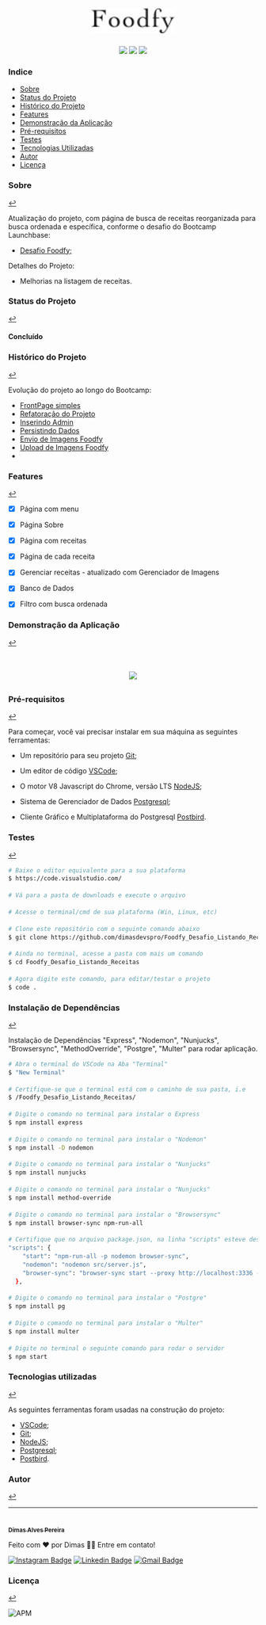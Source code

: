 <h1 align="center"><img src="assets/logo.png" height="50" weigth="50"></h1>

<p align="center"><img src="https://img.shields.io/badge/<HTML>-<green>"> <img src="https://img.shields.io/badge/<CSS>-<green>"> <img src="https://img.shields.io/badge/<Javascript>-<green>"> 

### Indice
<!--ts-->
* [Sobre](#sobre)
* [Status do Projeto](#status-do-projeto)
* [Histórico do Projeto](#historico-do-projeto)
* [Features](#features)
* [Demonstração da Aplicação](#demonstração-da-aplicação)
* [Pré-requisitos](#pré-requisitos)
* [Testes](#testes)
* [Tecnologias Utilizadas](#tecnologias-utilizadas)
* [Autor](#autor)
* [Licença](#licença)

<!--te-->

### Sobre 
[↩](#indice)

<p>Atualização do projeto, com página de busca de receitas reorganizada para busca ordenada e específica, conforme o desafio do Bootcamp Launchbase:</p>
<ul >
 <li><a href="https://github.com/rocketseat-education/bootcamp-launchbase-desafios-08/blob/master/desafios/08-apresentacao-organizacao-receitas-foodfy.md" target="_blank">Desafio Foodfy;</a></li>
</ul>
<p>Detalhes do Projeto:</p>
<ul>
 <li>Melhorias na listagem de receitas.</li>
</ul>

### Status do Projeto 
[↩](#indice)

<h4> 	
Concluído
</h4>

### Histórico do Projeto 
[↩](#indice)

<p>Evolução do projeto ao longo do Bootcamp:</p>
<ul>
<li><a href="https://github.com/dimasdevspro/Site_Foodfy">FrontPage simples</a></li>
<li><a href="https://github.com/dimasdevspro/Project_Foodfy_Refatorado">Refatoração do Projeto</a></li>
<li><a href="https://github.com/dimasdevspro/Desafio_Foodfy_Admin">Inserindo Admin</a></li>
<li><a href="https://github.com/dimasdevspro/Desafio_Foodfy_Persistindo_Dados">Persistindo Dados</a></li>
<li><a href="https://github.com/dimasdevspro/Desafio_Foodfy_">Envio de Imagens Foodfy</a></li>
<li><a href="https://github.com/dimasdevspro/Foodfy_Desafio_Upload_Imagens">Upload de Imagens Foodfy<a><li>
</ul>


### Features 
[↩](#indice)

- [x] Página com menu
- [x] Página Sobre
- [x] Página com receitas
- [x] Página de cada receita
- [x] Gerenciar receitas - atualizado com Gerenciador de Imagens
- [x] Banco de Dados
- [x] Filtro com busca ordenada


### Demonstração da Aplicação 
[↩](#indice)

<h1 align="center"><img src="screenshots/Foodfy_Listando_Receitas.gif" height="350" weigth="350"></h1>




### Pré-requisitos 
[↩](#indice)

Para começar, você vai precisar instalar em sua máquina as seguintes ferramentas:

- Um repositório para seu projeto [Git](https://git-scm.com);

- Um editor de código [VSCode](https://code.visualstudio.com/);

- O motor V8 Javascript do Chrome, versão LTS [NodeJS](https://nodejs.org/en/download/);

- Sistema de Gerenciador de Dados [Postgresql](https://www.postgresql.org/download/);

- Cliente Gráfico e Multiplataforma do Postgresql [Postbird](https://www.electronjs.org/apps/postbird).


### Testes 
[↩](#indice)

```bash
# Baixe o editor equivalente para a sua plataforma
$ https://code.visualstudio.com/

# Vá para a pasta de downloads e execute o arquivo

# Acesse o terminal/cmd de sua plataforma (Win, Linux, etc)

# Clone este repositório com o seguinte comando abaixo
$ git clone https://github.com/dimasdevspro/Foodfy_Desafio_Listando_Receitas

# Ainda no terminal, acesse a pasta com mais um comando
$ cd Foodfy_Desafio_Listando_Receitas

# Agora digite este comando, para editar/testar o projeto
$ code .

```

### Instalação de Dependências 
[↩](#indice)

Instalação de Dependências "Express", "Nodemon", "Nunjucks", "Browsersync", "MethodOverride", "Postgre", "Multer" para rodar aplicação.

```bash
# Abra o terminal do VSCode na Aba "Terminal"
$ "New Terminal"

# Certifique-se que o terminal está com o caminho de sua pasta, i.e
$ /Foodfy_Desafio_Listando_Receitas/

# Digite o comando no terminal para instalar o Express
$ npm install express

# Digite o comando no terminal para instalar o "Nodemon"
$ npm install -D nodemon

# Digite o comando no terminal para instalar o "Nunjucks"
$ npm install nunjucks

# Digite o comando no terminal para instalar o "Nunjucks"
$ npm install method-override

# Digite o comando no terminal para instalar o "Browsersync"
$ npm install browser-sync npm-run-all

# Certifique que no arquivo package.json, na linha "scripts" esteve descrito:
"scripts": {
    "start": "npm-run-all -p nodemon browser-sync",
    "nodemon": "nodemon src/server.js",
    "browser-sync": "browser-sync start --proxy http://localhost:3336 --files 'public, src/app/admin, src/app/views'"
  },

# Digite o comando no terminal para instalar o "Postgre"
$ npm install pg

# Digite o comando no terminal para instalar o "Multer"
$ npm install multer

# Digite no terminal o seguinte comando para rodar o servidor
$ npm start

```

### Tecnologias utilizadas 
[↩](#indice)

As seguintes ferramentas foram usadas na construção do projeto:

- [VSCode](https://code.visualstudio.com/);
- [Git](https://git-scm.com);
- [NodeJS](https://nodejs.org/en/download/);
- [Postgresql](https://www.postgresql.org/download/);
- [Postbird](https://www.electronjs.org/apps/postbird).


### Autor 
[↩](#indice)

---

<a href="https://github.com/dimasdevspro">
 <img style="border-radius: 50%;" src="https://avatars1.githubusercontent.com/u/53888623?s=460&u=3c88fc42c7a0dc90293f9480a4288bf2f6a09396&v=4" width="100px;" alt=""/>
 <br />
 <sub><b>Dimas Alves Pereira</b></sub></a> <a href="https://github.com/dimasdevspro" title="Github"></a>


Feito com ❤️ por Dimas 👋🏽 Entre em contato!

[![Instagram Badge](https://img.shields.io/badge/-@dimasdevspro-f09433?style=flat-square&labelColor=f09433&logo=instagram&logoColor=white&link=https://www.instagram.com/dimasdevspro/)](https://www.instagram.com/dimasdevspro/) [![Linkedin Badge](https://img.shields.io/badge/-Dimas-blue?style=flat-square&logo=Linkedin&logoColor=white&link=https://www.linkedin.com/in/dimas_apereira/)](https://www.linkedin.com/in/dimas-apereira/) 
[![Gmail Badge](https://img.shields.io/badge/-dimasdevspro@gmail.com-c14438?style=flat-square&logo=Gmail&logoColor=white&link=mailto:dimasdevspro@gmail.com)](mailto:dimasdevspro@gmail.com)


### Licença 
[↩](#indice)

<img alt="APM" src="https://img.shields.io/apm/l/vim-mode">